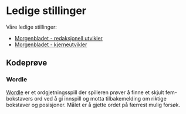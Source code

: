 # Ledige stillinger

Våre ledige stillinger:

- [Morgenbladet - redaksjonell utvikler](./positions/morgenbladet_redaksjonell_utvikler.md)
- [Morgenbladet - kjerneutvikler](./positions/morgenbladet_utvikler.md)

## Kodeprøve

### Wordle

[Wordle](./wordle.md) er et ordgjetningsspill der spilleren prøver å finne et skjult fem-bokstavers ord ved å gi innspill og motta tilbakemelding om riktige bokstaver og posisjoner. Målet er å gjette ordet på færrest mulig forsøk.
